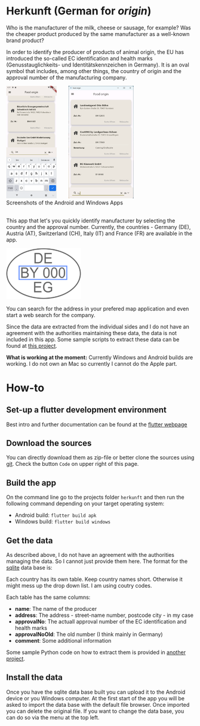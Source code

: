 # Herkunft (German for *origin*)

Who is the manufacturer of the milk, cheese or sausage, for example? Was the cheaper product produced by the same manufacturer as a well-known brand product?

In order to identify the producer of products of animal origin, the EU has introduced the so-called EC identification and health marks (Genusstauglichkeits- und Identitätskennzeichen in Germany). It is an oval symbol that includes, among other things, the country of origin and the approval number of the manufacturing company.

<img src="Screenshot.png" alt="health mark example" width="auto" height="300" style="margin-right:2em">
<img src="Screenshot_windows.png" alt="health mark example" width="auto" height="300">
<figcaption>Screenshots of the Android and Windows Apps</figcaption>
<br>

This app that let's you quickly identify manufacturer by selecting the country and the approval number. Currently, the countries - Germany (DE), Austria (AT), Switzerland (CH), Italy (IT) and France (FR) are available in the app.

<img src="assets/image.png" alt="health mark example" width="200" height="auto">

You can search for the address in your prefered map application and even start a web search for the company.

Since the data are extracted from the individual sides and I do not have an agreement with the authorities maintaining these data, the data is not included in this app. Some sample scripts to extract these data can be found at [this project](https://github.com/rokozeit/herkunft_daten).

**What is working at the moment:** Currently Windows and Android builds are working. I do not own an Mac so currently I cannot do the Apple part.

# How-to

## Set-up a flutter development environment
Best intro and further documentation can be found at the [flutter webpage](https://docs.flutter.dev/get-started/install)

## Download the sources
You can directly download them as zip-file or better clone the sources using [git](https://git-scm.com/). Check the button `Code` on upper right of this page.

## Build the app
On the command line go to the projects folder `herkunft` and then run the following command depending on your target operating system:

- Android build: `flutter build apk`
- Windows build: `flutter build windows`

## Get the data
As described above, I do not have an agreement with the authorities managing the data. So I cannot just provide them here.
The format for the [sqlite](https://www.sqlite.org/index.html) data base is:

 Each country has its own table. Keep country names short. Otherwise it might mess up the drop down list. I am using coutry codes.

 Each table has the same columns:
 - **name**: The name of the producer
 - **address**: The address - street-name number, postcode city - in my case
 - **approvalNo**: The actuall approval number of the EC identification and health marks
 - **approvalNoOld**: The old number (I think mainly in Germany)
 - **comment**: Some additional information

Some sample Python code on how to extract them is provided in [another project](https://github.com/rokozeit/herkunft_daten).

## Install the data
Once you have the sqlite data base built you can upload it to the Android device or you Windows computer. At the first start of the app you will be asked to import the data base with the default file browser. Once imported you can delete the original file. If you want to change the data base, you can do so via the menu at the top left. 